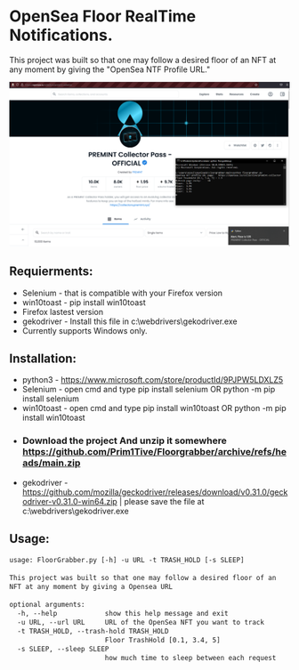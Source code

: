 # OpenSea Floor RealTime Notifications.

This project was built so that one may follow a desired floor of an NFT at any moment by giving the "OpenSea NTF Profile URL."

<p align="center">
<img src="demo.png"/>
</p>


## Requierments:

- Selenium - that is compatible with your Firefox  version
- win10toast - pip install win10toast
- Firefox lastest version
- gekodriver - Install this file in c:\webdrivers\gekodriver.exe
- Currently supports Windows only.

## Installation:

- python3 - https://www.microsoft.com/store/productId/9PJPW5LDXLZ5
- Selenium - open cmd and type pip install selenium OR python -m pip install selenium
- win10toast - open cmd and type pip install win10toast OR python -m pip install win10toast
- ### Download the project And unzip it somewhere https://github.com/Prim1Tive/Floorgrabber/archive/refs/heads/main.zip
- gekodriver - https://github.com/mozilla/geckodriver/releases/download/v0.31.0/geckodriver-v0.31.0-win64.zip | please save the file at c:\webdrivers\gekodriver.exe


## Usage:

```
usage: FloorGrabber.py [-h] -u URL -t TRASH_HOLD [-s SLEEP]

This project was built so that one may follow a desired floor of an NFT at any moment by giving a Opensea URL

optional arguments:
  -h, --help            show this help message and exit
  -u URL, --url URL     URL of the OpenSea NFT you want to track
  -t TRASH_HOLD, --trash-hold TRASH_HOLD
                        Floor TrashHold [0.1, 3.4, 5]
  -s SLEEP, --sleep SLEEP
                        how much time to sleep between each request
```
